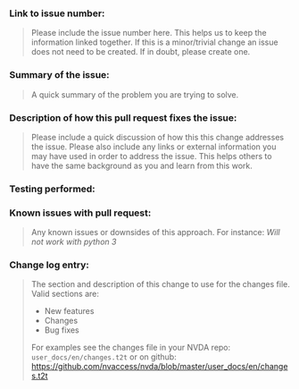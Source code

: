 ### Link to issue number:
> Please include the issue number here. This helps us to keep the information linked together. If this is a minor/trivial change an issue does not need to be created. If in doubt, please create one.

### Summary of the issue:
> A quick summary of the problem you are trying to solve.

### Description of how this pull request fixes the issue:
> Please include a quick discussion of how this this change addresses the issue. Please also include any links or external information you may have used in order to address the issue. This helps others to have the same background as you and learn from this work.

### Testing performed:

### Known issues with pull request:
> Any known issues or downsides of this approach. For instance: _Will not work with python 3_

### Change log entry:
> The section and description of this change to use for the changes file. Valid sections are:
> 
> * New features
> * Changes
> * Bug fixes
>
> For examples see the changes file in your NVDA repo: `user_docs/en/changes.t2t` or on github: https://github.com/nvaccess/nvda/blob/master/user_docs/en/changes.t2t
